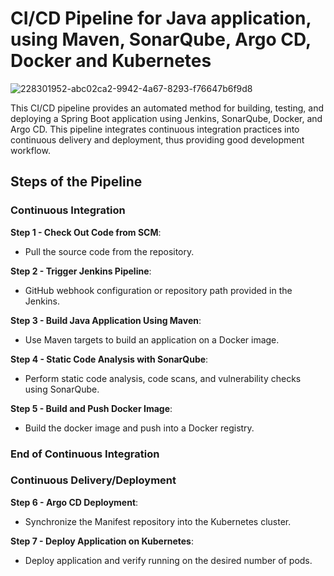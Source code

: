 # CI/CD Pipeline for Java application, using Maven, SonarQube, Argo CD, Docker and Kubernetes

![228301952-abc02ca2-9942-4a67-8293-f76647b6f9d8](https://github.com/user-attachments/assets/220a8a86-c3d3-4a44-b87e-814b2da8ee34)


This CI/CD pipeline provides an automated method for building, testing, and deploying a Spring Boot application using Jenkins, SonarQube, Docker, and Argo CD. This pipeline integrates continuous integration practices into continuous delivery and deployment, thus providing good development workflow.

## Steps of the Pipeline

### Continuous Integration

**Step 1 - Check Out Code from SCM**:
   - Pull the source code from the repository.

**Step 2 - Trigger Jenkins Pipeline**: 
   - GitHub webhook configuration or repository path provided in the Jenkins.

**Step 3 - Build Java Application Using Maven**: 
   - Use Maven targets to build an application on a Docker image.

**Step 4 - Static Code Analysis with SonarQube**: 
   - Perform static code analysis, code scans, and vulnerability checks using SonarQube.

**Step 5 - Build and Push Docker Image**:
   - Build the docker image and push into a Docker registry.

### End of Continuous Integration

### Continuous Delivery/Deployment

**Step 6 - Argo CD Deployment**:
   - Synchronize the Manifest repository into the Kubernetes cluster.

**Step 7 - Deploy Application on Kubernetes**: 
   - Deploy application and verify running on the desired number of pods.
     

